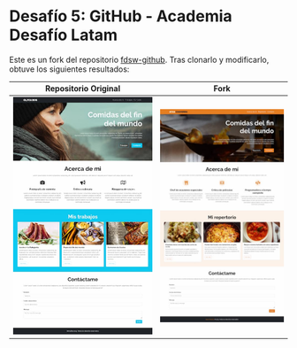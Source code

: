 # Desafío 5: GitHub - Academia Desafío Latam

Este es un fork del repositorio [fdsw-github](https://github.com/gsanchezd/fdsw-github). Tras clonarlo y modificarlo, obtuve los siguientes resultados:

|              Repositorio Original               |                         Fork                         |
| :---------------------------------------------: | :--------------------------------------------------: |
| ![Pantallazo página original](./olivia-ros.jpg) | ![Pantallazo página modificada](./ayxa-chaverra.jpg) |
